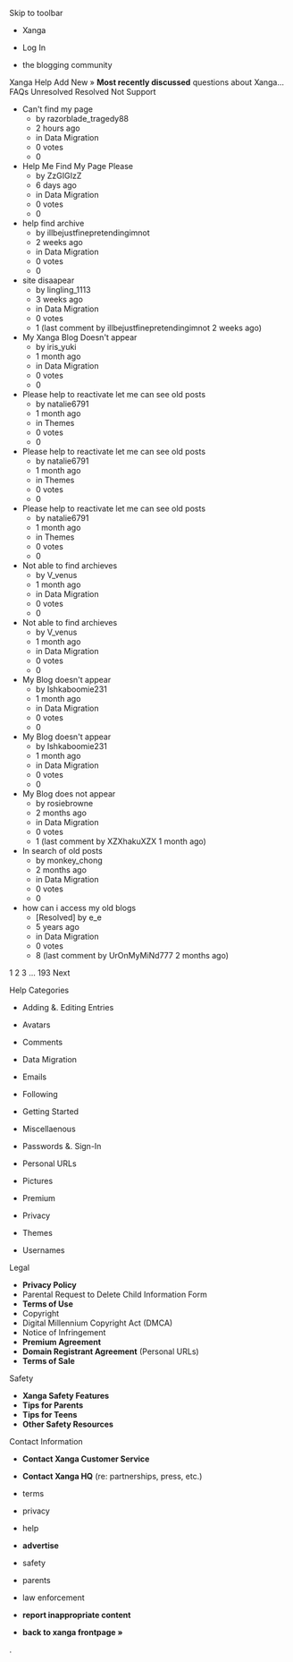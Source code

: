 Skip to toolbar

*   Xanga

*   Log In

*   the blogging community

Xanga Help Add New » **Most recently discussed** questions about Xanga… FAQs Unresolved Resolved Not Support

*   Can't find my page
    *   by razorblade\_tragedy88
    *   2 hours ago
    *   in Data Migration
    *   0 votes
    *   0
*   Help Me Find My Page Please
    *   by ZzGIGIzZ
    *   6 days ago
    *   in Data Migration
    *   0 votes
    *   0
*   help find archive
    *   by illbejustfinepretendingimnot
    *   2 weeks ago
    *   in Data Migration
    *   0 votes
    *   0
*   site disaapear
    *   by lingling\_1113
    *   3 weeks ago
    *   in Data Migration
    *   0 votes
    *   1 (last comment by illbejustfinepretendingimnot 2 weeks ago)
*   My Xanga Blog Doesn't appear
    *   by iris\_yuki
    *   1 month ago
    *   in Data Migration
    *   0 votes
    *   0
*   Please help to reactivate let me can see old posts
    *   by natalie6791
    *   1 month ago
    *   in Themes
    *   0 votes
    *   0
*   Please help to reactivate let me can see old posts
    *   by natalie6791
    *   1 month ago
    *   in Themes
    *   0 votes
    *   0
*   Please help to reactivate let me can see old posts
    *   by natalie6791
    *   1 month ago
    *   in Themes
    *   0 votes
    *   0
*   Not able to find archieves
    *   by V\_venus
    *   1 month ago
    *   in Data Migration
    *   0 votes
    *   0
*   Not able to find archieves
    *   by V\_venus
    *   1 month ago
    *   in Data Migration
    *   0 votes
    *   0
*   My Blog doesn't appear
    *   by Ishkaboomie231
    *   1 month ago
    *   in Data Migration
    *   0 votes
    *   0
*   My Blog doesn't appear
    *   by Ishkaboomie231
    *   1 month ago
    *   in Data Migration
    *   0 votes
    *   0
*   My Blog does not appear
    *   by rosiebrowne
    *   2 months ago
    *   in Data Migration
    *   0 votes
    *   1 (last comment by XZXhakuXZX 1 month ago)
*   In search of old posts
    *   by monkey\_chong
    *   2 months ago
    *   in Data Migration
    *   0 votes
    *   0
*   how can i access my old blogs
    *   \[Resolved\] by e\_e
    *   5 years ago
    *   in Data Migration
    *   0 votes
    *   8 (last comment by UrOnMyMiNd777 2 months ago)

1 2 3 ... 193 Next

Help Categories

*   Adding &. Editing Entries
*   Avatars
*   Comments
*   Data Migration
*   Emails
*   Following
*   Getting Started
*   Miscellaenous

*   Passwords &. Sign-In
*   Personal URLs
*   Pictures
*   Premium
*   Privacy
*   Themes
*   Usernames

Legal

*   **Privacy Policy**
*   Parental Request to Delete Child Information Form
*   **Terms of Use**
*   Copyright
*   Digital Millennium Copyright Act (DMCA)
*   Notice of Infringement
*   **Premium Agreement**
*   **Domain Registrant Agreement** (Personal URLs)
*   **Terms of Sale**

Safety

*   **Xanga Safety Features**
*   **Tips for Parents**
*   **Tips for Teens**
*   **Other Safety Resources**

Contact Information

*   **Contact Xanga Customer Service**
*   **Contact Xanga HQ** (re: partnerships, press, etc.)

*   terms
*   privacy
*   help
*   **advertise**

*   safety
*   parents
*   law enforcement
*   **report inappropriate content**

*   **back to xanga frontpage »**

<img src="http://pixel.quantserve.com/pixel/p-87h-iNOVooym2.gif" style="display: none" height="1" width="1" alt="Quantcast"/>.
